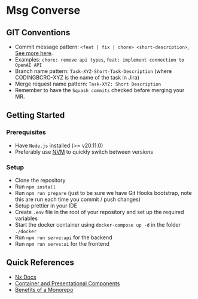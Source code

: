 # Msg Converse

## GIT Conventions

-   Commit message pattern: `<feat | fix | chore> <short-description>`, [See more here](https://www.conventionalcommits.org/en/v1.0.0/#summary).
-   Examples: `chore: remove api types`, `feat: implement connection to OpenAI API`
-   Branch name pattern: `Task-XYZ-Short-Task-Description` (where CODINGBCRO-XYZ is the name of the task in Jira)
-   Merge request name pattern: `Task-XYZ: Short Description`
-   Remember to have the `Squash commits` checked before merging your MR.

## Getting Started

### Prerequisites

-   Have `Node.js` installed (>= v20.11.0)
-   Preferably use [NVM](https://github.com/coreybutler/nvm-windows) to quickly switch between versions

### Setup

-   Clone the repository
-   Run `npm install`
-   Run `npm run prepare` (just to be sure we have Git Hooks bootstrap, note this are run each time you commit / push changes)
-   Setup prettier in your IDE
-   Create `.env` file in the root of your repository and set up the required variables
-   Start the docker container using `docker-compose up -d` in the folder `./docker`
-   Run `npm run serve:api` for the backend
-   Run `npm run serve:ui` for the frontend

## Quick References

-   [Nx Docs](https://nx.dev/getting-started/intro)
-   [Container and Presentational Components](https://medium.com/@dan_abramov/smart-and-dumb-components-7ca2f9a7c7d0)
-   [Benefits of a Monorepo](https://nx.dev/latest/react/core-concepts/why-monorepos)
